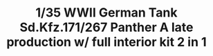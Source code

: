---
layout: product
title: "1/35 WWII German Tank  Sd.Kfz.171/267 Panther A late production w/ full interior kit 2 in 1"
price: "6500" 
desc: "Maketa"
img_path: "/assets/img/TAKO2099.webp"
brand: "N/A"
available: false
special_offer: false
new: false
soon: false
cat: "010000"
subcat: "010200"
subsubcat: "0N/A"
sifra: "TAKO2099"
popular: false
---